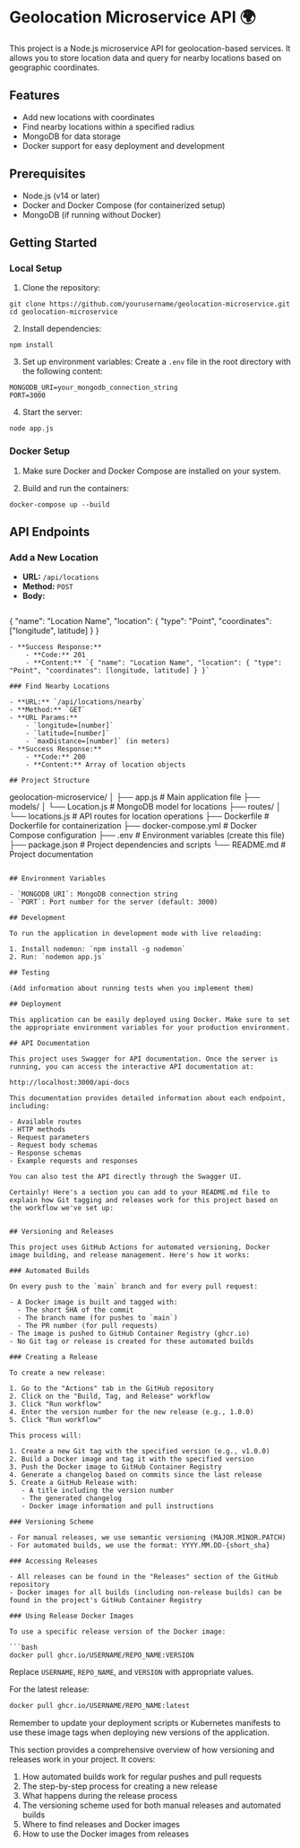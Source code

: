 # Geolocation Microservice API :earth_africa:

This project is a Node.js microservice API for geolocation-based services. It allows you to store location data and query for nearby locations based on geographic coordinates.

## Features

- Add new locations with coordinates
- Find nearby locations within a specified radius
- MongoDB for data storage
- Docker support for easy deployment and development

## Prerequisites

- Node.js (v14 or later)
- Docker and Docker Compose (for containerized setup)
- MongoDB (if running without Docker)

## Getting Started

### Local Setup

1. Clone the repository:
```
git clone https://github.com/yourusername/geolocation-microservice.git
cd geolocation-microservice
   ```

2. Install dependencies:
```
npm install
```

3. Set up environment variables:
   Create a `.env` file in the root directory with the following content:
```
MONGODB_URI=your_mongodb_connection_string
PORT=3000
```

4. Start the server:
```
node app.js
```

### Docker Setup

1. Make sure Docker and Docker Compose are installed on your system.

2. Build and run the containers:
```
docker-compose up --build
```
## API Endpoints

### Add a New Location

- **URL:** `/api/locations`
- **Method:** `POST`
- **Body:**
  ```json
{
  "name": "Location Name",
  "location": {
    "type": "Point",
    "coordinates": ["longitude", latitude]
  }
}
```
- **Success Response:**
    - **Code:** 201
    - **Content:** `{ "name": "Location Name", "location": { "type": "Point", "coordinates": [longitude, latitude] } }`

### Find Nearby Locations

- **URL:** `/api/locations/nearby`
- **Method:** `GET`
- **URL Params:**
    - `longitude=[number]`
    - `latitude=[number]`
    - `maxDistance=[number]` (in meters)
- **Success Response:**
    - **Code:** 200
    - **Content:** Array of location objects

## Project Structure

```
geolocation-microservice/
│
├── app.js                 # Main application file
├── models/
│   └── Location.js        # MongoDB model for locations
├── routes/
│   └── locations.js       # API routes for location operations
├── Dockerfile             # Dockerfile for containerization
├── docker-compose.yml     # Docker Compose configuration
├── .env                   # Environment variables (create this file)
├── package.json           # Project dependencies and scripts
└── README.md              # Project documentation
```

## Environment Variables

- `MONGODB_URI`: MongoDB connection string
- `PORT`: Port number for the server (default: 3000)

## Development

To run the application in development mode with live reloading:

1. Install nodemon: `npm install -g nodemon`
2. Run: `nodemon app.js`

## Testing

(Add information about running tests when you implement them)

## Deployment

This application can be easily deployed using Docker. Make sure to set the appropriate environment variables for your production environment.

## API Documentation

This project uses Swagger for API documentation. Once the server is running, you can access the interactive API documentation at:

http://localhost:3000/api-docs

This documentation provides detailed information about each endpoint, including:

- Available routes
- HTTP methods
- Request parameters
- Request body schemas
- Response schemas
- Example requests and responses

You can also test the API directly through the Swagger UI.

Certainly! Here's a section you can add to your README.md file to explain how Git tagging and releases work for this project based on the workflow we've set up:


## Versioning and Releases

This project uses GitHub Actions for automated versioning, Docker image building, and release management. Here's how it works:

### Automated Builds

On every push to the `main` branch and for every pull request:

- A Docker image is built and tagged with:
  - The short SHA of the commit
  - The branch name (for pushes to `main`)
  - The PR number (for pull requests)
- The image is pushed to GitHub Container Registry (ghcr.io)
- No Git tag or release is created for these automated builds

### Creating a Release

To create a new release:

1. Go to the "Actions" tab in the GitHub repository
2. Click on the "Build, Tag, and Release" workflow
3. Click "Run workflow"
4. Enter the version number for the new release (e.g., 1.0.0)
5. Click "Run workflow"

This process will:

1. Create a new Git tag with the specified version (e.g., v1.0.0)
2. Build a Docker image and tag it with the specified version
3. Push the Docker image to GitHub Container Registry
4. Generate a changelog based on commits since the last release
5. Create a GitHub Release with:
   - A title including the version number
   - The generated changelog
   - Docker image information and pull instructions

### Versioning Scheme

- For manual releases, we use semantic versioning (MAJOR.MINOR.PATCH)
- For automated builds, we use the format: YYYY.MM.DD-{short_sha}

### Accessing Releases

- All releases can be found in the "Releases" section of the GitHub repository
- Docker images for all builds (including non-release builds) can be found in the project's GitHub Container Registry

### Using Release Docker Images

To use a specific release version of the Docker image:

```bash
docker pull ghcr.io/USERNAME/REPO_NAME:VERSION
```

Replace `USERNAME`, `REPO_NAME`, and `VERSION` with appropriate values.

For the latest release:

```bash
docker pull ghcr.io/USERNAME/REPO_NAME:latest
```

Remember to update your deployment scripts or Kubernetes manifests to use these image tags when deploying new versions of the application.

This section provides a comprehensive overview of how versioning and releases work in your project. It covers:

1. How automated builds work for regular pushes and pull requests
2. The step-by-step process for creating a new release
3. What happens during the release process
4. The versioning scheme used for both manual releases and automated builds
5. Where to find releases and Docker images
6. How to use the Docker images from releases

